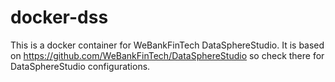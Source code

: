 # docker-dss

This is a docker container for WeBankFinTech DataSphereStudio. It is based on https://github.com/WeBankFinTech/DataSphereStudio so check there for DataSphereStudio configurations.

